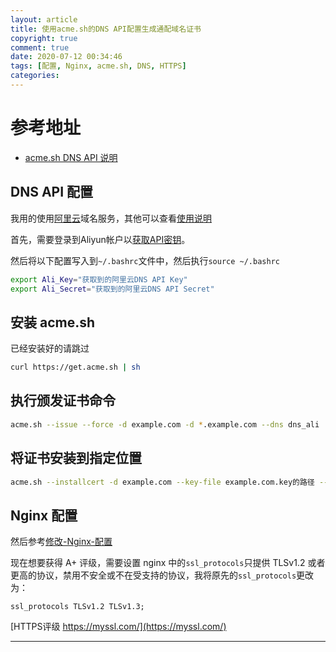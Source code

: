 ```yaml
---
layout: article
title: 使用acme.sh的DNS API配置生成通配域名证书
copyright: true
comment: true
date: 2020-07-12 00:34:46
tags: [配置, Nginx, acme.sh, DNS, HTTPS]
categories:
---
```


参考地址
======

- [acme.sh DNS API 说明](https://github.com/acmesh-official/acme.sh/wiki/dnsapi)


## DNS API 配置

我用的使用[阿里云](https://www.aliyun.com/minisite/goods?userCode=cma2zz5m)域名服务，其他可以查看[使用说明](https://github.com/acmesh-official/acme.sh/wiki/dnsapi)

首先，需要登录到Aliyun帐户以[获取API密钥](https://ak-console.aliyun.com/#/accesskey)。

<!-- more -->

然后将以下配置写入到`~/.bashrc`文件中，然后执行`source ~/.bashrc`

``` bash
export Ali_Key="获取到的阿里云DNS API Key"
export Ali_Secret="获取到的阿里云DNS API Secret"
```

## 安装 acme.sh

已经安装好的请跳过

``` bash
curl https://get.acme.sh | sh
```

## 执行颁发证书命令

``` bash
acme.sh --issue --force -d example.com -d *.example.com --dns dns_ali
```

## 将证书安装到指定位置

``` bash
acme.sh --installcert -d example.com --key-file example.com.key的路径 --fullchain-file fullchain.cer的路径 --reloadcmd "systemctl force-reload nginx"
```

## Nginx 配置

然后参考[修改-Nginx-配置](/2018/10/06/%E5%85%8D%E8%B4%B9%E7%BB%99%E8%87%AA%E5%B7%B1%E7%9A%84%E7%BD%91%E7%AB%99%E6%B7%BB%E5%8A%A0HTTPS%E5%AE%89%E5%85%A8%E5%8A%A0%E5%AF%86/#%E4%BF%AE%E6%94%B9-Nginx-%E9%85%8D%E7%BD%AE)

现在想要获得 A+ 评级，需要设置 nginx 中的`ssl_protocols`只提供 TLSv1.2 或者更高的协议，禁用不安全或不在受支持的协议，我将原先的`ssl_protocols`更改为：

``` nginx
ssl_protocols TLSv1.2 TLSv1.3;
```

[HTTPS评级 https://myssl.com/](https://myssl.com/)

---